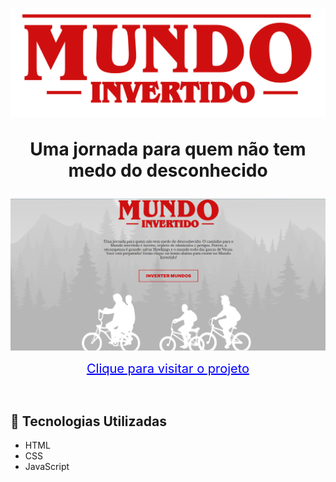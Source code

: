 <h1 align="center">
    <img src="./assets/images/banner/logo.svg">
    <p>Uma jornada para quem não tem medo do desconhecido</p>
</h1>

<img src="./assets/images/readme/pg-principal.png"><br>

<p align="center"><a style="color:blue; font-size:20px" href="https://thalia-dev07.github.io/Mundo-Invertido/">Clique para visitar o projeto</a></p><br>

## 🔨 Tecnologias Utilizadas

- HTML
- CSS
- JavaScript
